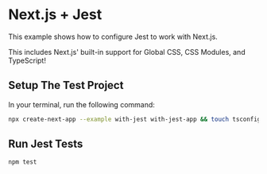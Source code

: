 # Next.js + Jest

This example shows how to configure Jest to work with Next.js.

This includes Next.js' built-in support for Global CSS, CSS Modules, and TypeScript!

## Setup The Test Project
In your terminal, run the following command:

```bash
npx create-next-app --example with-jest with-jest-app && touch tsconfig.json && npm run dev

```

## Run Jest Tests

```bash
npm test
```

